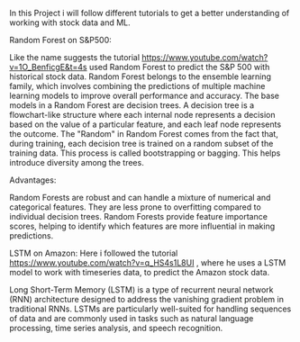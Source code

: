 In this Project i will follow different tutorials to get a better understanding of working with stock data and ML.


Random Forest on S&P500:

Like the name suggests the tutorial https://www.youtube.com/watch?v=1O_BenficgE&t=4s used Random Forest to predict the S&P 500 with historical stock data.
Random Forest belongs to the ensemble learning family, which involves combining the predictions of multiple machine learning models to improve overall performance and accuracy.
The base models in a Random Forest are decision trees. A decision tree is a flowchart-like structure where each internal node represents a decision based on the value of a particular feature, and each leaf node represents the outcome. The "Random" in Random Forest comes from the fact that, during training, each decision tree is trained on a random subset of the training data. This process is called bootstrapping or bagging. This helps introduce diversity among the trees.

Advantages:

Random Forests are robust and can handle a mixture of numerical and categorical features.
They are less prone to overfitting compared to individual decision trees.
Random Forests provide feature importance scores, helping to identify which features are more influential in making predictions.


LSTM on Amazon:
Here i followed the tutorial https://www.youtube.com/watch?v=q_HS4s1L8UI , where he uses a LSTM model to work with timeseries data, to predict the Amazon stock data.

Long Short-Term Memory (LSTM) is a type of recurrent neural network (RNN) architecture designed to address the vanishing gradient problem in traditional RNNs. LSTMs are particularly well-suited for handling sequences of data and are commonly used in tasks such as natural language processing, time series analysis, and speech recognition. 